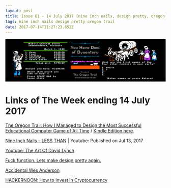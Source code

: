 ```yaml
---
layout: post
title: Issue 61 - 14 July 2017 (nine inch nails, design pretty, oregon trail)
tags: nine inch nails design pretty oregon trail
date: 2017-07-14T11:27:23.652Z
---
```

![The Oregon Trail](/assets/uploads/issue-61.png "The Oregon Trail")

# Links of The Week ending 14 July 2017

<a href="https://medium.com/the-philipendium/how-i-managed-to-design-the-most-successful-educational-computer-game-of-all-time-4626ea09e184" target="_blank">The Oregon Trail: How I Managed to Design the Most Successful Educational Computer Game of All Time</a> / <a href="https://www.amazon.com/gp/product/B01B8JMKMC/ref=as_li_ss_tl?ie=UTF8&linkCode=sl1&tag=yewkneecom-20&linkId=64cb53c0d16dde1a8dcd7c18e1297dd4">Kindle Edition here</a>.

<a href="https://www.youtube.com/watch?v=gDV-dOvqKzQ" target="_blank">Nine Inch Nails – LESS THAN</a> | Youtube: Published on Jul 13, 2017

<a href="https://www.youtube.com/watch?v=I-YD-ITSs6s" target="_blank">Youtube: The Art Of David Lynch</a>

<a href="https://medium.muz.li/fuck-function-lets-make-design-pretty-again-e44f6b49343a" target="_blank">Fuck function. Lets make design pretty again.</a>

<a href="https://www.reddit.com/r/AccidentalWesAnderson/" target="_blank">Accidental Wes Anderson</a>

<a href="https://hackernoon.com/how-to-invest-in-cryptocurrency-56c6f3f0dee9" target="_blank">HACKERNOON: How to Invest in Cryptocurrency</a>
